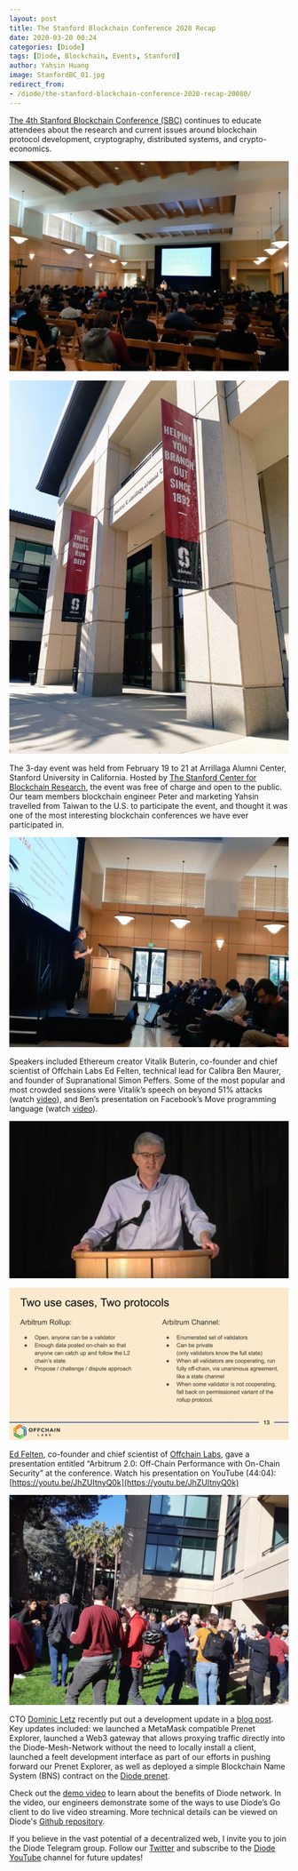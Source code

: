 ```yaml
---
layout: post
title: The Stanford Blockchain Conference 2020 Recap
date: 2020-03-20 00:24
categories: [Diode]
tags: [Diode, Blockchain, Events, Stanford]
author: Yahsin Huang
image: StanfordBC_01.jpg
redirect_from:
- /diode/the-stanford-blockchain-conference-2020-recap-20080/
---
```


[The 4th Stanford Blockchain Conference (SBC)](https://cbr.stanford.edu/sbc20/) continues to educate attendees about the research and current issues around blockchain protocol development, cryptography, distributed systems, and crypto-economics.

![](../assets/img/blog/StanfordBC_02.jpg)

![](../assets/img/blog/StanfordBC_03.jpg)

The 3-day event was held from February 19 to 21 at Arrillaga Alumni Center, Stanford University in California. Hosted by [The Stanford Center for Blockchain Research](https://cbr.stanford.edu/), the event was free of charge and open to the public. Our team members blockchain engineer Peter and marketing Yahsin travelled from Taiwan to the U.S. to participate the event, and thought it was one of the most interesting blockchain conferences we have ever participated in.

![](../assets/img/blog/StanfordBC_04.jpg)

Speakers included Ethereum creator Vitalik Buterin, co-founder and chief scientist of Offchain Labs Ed Felten, technical lead for Calibra Ben Maurer, and founder of Supranational Simon Peffers. Some of the most popular and most crowded sessions were Vitalik’s speech on beyond 51% attacks (watch [video](https://youtu.be/BXLcKQ6fLsU)), and Ben’s presentation on Facebook’s Move programming language (watch [video](https://youtu.be/JhZUItnyQ0k)).

![](../assets/img/blog/StanfordBC_05.png)

![](../assets/img/blog/StanfordBC_06.png)

[Ed Felten](https://en.wikipedia.org/wiki/Edward_Felten), co-founder and chief scientist of [Offchain Labs](https://offchainlabs.com/), gave a presentation entitled “Arbitrum 2.0: Off-Chain Performance with On-Chain Security” at the conference. Watch his presentation on YouTube (44:04): [https://youtu.be/JhZUItnyQ0k](https://youtu.be/JhZUItnyQ0k)

![](../assets/img/blog/StanfordBC_07.jpg)

CTO [Dominic Letz](https://twitter.com/dominicletz) recently put out a development update in a [blog post](/diode/Diode-February-Update-20048/). Key updates included: we launched a MetaMask compatible Prenet Explorer, launched a Web3 gateway that allows proxying traffic directly into the Diode-Mesh-Network without the need to locally install a client, launched a feelt development interface as part of our efforts in pushing forward our Prenet Explorer, as well as deployed a simple Blockchain Name System (BNS) contract on the [Diode prenet](/prenet/#/).

Check out the [demo video](https://youtu.be/Zibg-6CClc4) to learn about the benefits of Diode network. In the video, our engineers demonstrate some of the ways to use Diode’s Go client to do live video streaming. More technical details can be viewed on Diode's [Github repository](https://github.com/diodechain).

If you believe in the vast potential of a decentralized web, I invite you to join the Diode Telegram group. Follow our [Twitter](https://twitter.com/diode_chain) and subscribe to the [Diode YouTube](https://youtu.be/Zibg-6CClc4) channel for future updates!